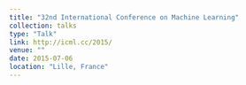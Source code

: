 ```yaml
---
title: "32nd International Conference on Machine Learning"
collection: talks
type: "Talk"
link: http://icml.cc/2015/
venue: ""
date: 2015-07-06
location: "Lille, France"
---
```


